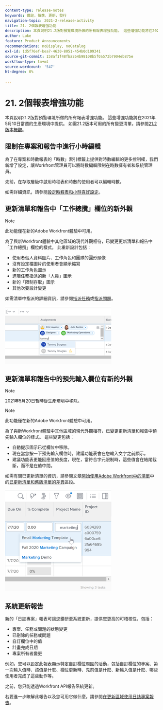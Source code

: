 ```yaml
---
content-type: release-notes
keywords: 備註，每季，更新，發行
navigation-topic: 2021-2-release-activity
title: 21. 2個報表增強功能
description: 本頁說明21.2版對預覽環境所做的所有報表增強功能。 這些增強功能將在2021年5月10日當週的生產環境中提供。 如需21.2版所有可用變更的清單，請參閱21.2版總覽。
author: Luke
feature: Product Announcements
recommendations: noDisplay, noCatalog
exl-id: 1d5f76ef-bea7-4630-8051-454b0d109341
source-git-commit: 158af1f48fba264b98108b5f0a573b7904eb875e
workflow-type: tm+mt
source-wordcount: '547'
ht-degree: 0%

---
```


# 21. 2個報表增強功能

本頁說明21.2版對預覽環境所做的所有報表增強功能。 這些增強功能將在2021年5月10日當週的生產環境中提供。 如需21.2版本可用的所有變更清單，請參閱[21.2版本概觀](../../../product-announcements/product-releases/21.2-release-activity/21-2-release-overview.md)。

## 限制在專案和報告中進行小時編輯

為了在專案和時數報表的「時數」索引標籤上提供對時數編輯的更多控制權，我們新增了設定，讓Workfront管理員可以將時數編輯限制在時數擁有者和系統管理員。

先前，在存取層級中啟用時程表和時數的使用者可以編輯時數。

如需詳細資訊，請參閱[設定時程表和小時喜好設定](../../../administration-and-setup/set-up-workfront/configure-timesheets-schedules/timesheet-and-hour-preferences.md)。

## 更新清單和報告中「工作總攬」欄位的新外觀

>[!NOTE]
>
>此功能僅在新的Adobe Workfront體驗中可用。

為了與新Workfront體驗中其他區域的現代外觀相符，已變更更新清單和報告中「工作總攬」欄位的樣式。 此重新設計包括：

* 使用者個人資料圖片、工作角色和團隊的圓形頭像
* 沒有設定檔圖片的使用者會顯示縮寫
* 新的工作角色圖示
* 進階任務指派的新「人員」圖示
* 新的「限制存取」圖示
* 其他次要設計變更

如需清單中指派的詳細資訊，請參閱[指派任務](../../../manage-work/tasks/assign-tasks/assign-tasks.md)或[指派問題](../../../manage-work/issues/manage-issues/assign-issues.md)。

![](assets/assignments-updates-350x193.png)

## 更新清單和報告中的預先輸入欄位有新的外觀

>[!NOTE]
>
>2021年5月20日暫時從生產環境中移除。

>[!NOTE]
>
>此功能僅在新的Adobe Workfront體驗中可用。

為了與新Workfront體驗中其他區域的現代外觀相符，已變更更新清單和報告中預先輸入欄位的樣式。 這些變更包括：

* 自動提示圖示已從欄位中移除。
* 現在當您按一下預先輸入欄位時，建議功能表會在您輸入文字之前顯示。
* 建議功能表更能回應值的長度，現在，當符合字元限制時，這些值會在結尾截斷，而不是在值中間。

如需有關已更新清單的資訊，請參閱文章[開始使用Adobe Workfront中的清單](../../../workfront-basics/navigate-workfront/use-lists/view-items-in-a-list.md)中的[已更新清單和舊版清單的差異](../../../workfront-basics/navigate-workfront/use-lists/view-items-in-a-list.md#updated)區段。

![](assets/typeahead-updates-350x336.png)

## 系統更新報告

新的「日誌專案」報表可讓您鑽研至系統更新，提供您更高的可稽核性，包括：

* 專案、任務或問題的狀態變更
* 已刪除的任務或問題
* 自訂欄位中的值
* 計畫完成日期
* 專案所有者變更

例如，您可以設定此報表顯示特定自訂欄位周圍的活動，包括自訂欄位的專案、第一次輸入值時、該值是什麼、欄位更新時、先前值是什麼、新輸入值是什麼、哪些使用者完成了這些動作等。

之前，您只能透過Workfront API報告系統更新。

若要進一步瞭解此報告以及您可用它做什麼，請參閱[在更新區域使用日誌專案報告](../../../reports-and-dashboards/reports/creating-and-managing-reports/create-journal-entry-report.md)。

